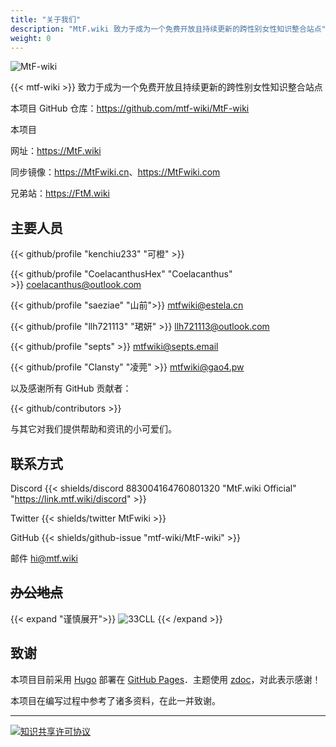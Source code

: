```yaml
---
title: "关于我们"
description: "MtF.wiki 致力于成为一个免费开放且持续更新的跨性别女性知识整合站点"
weight: 0
---
```


<link rel="stylesheet" href="https://cdn.jsdelivr.net/npm/bootstrap-icons@1.5.0/font/bootstrap-icons.css">

![MtF-wiki](/new/mtf-wiki-long.svg)

{{< mtf-wiki >}} 致力于成为一个免费开放且持续更新的跨性别女性知识整合站点

本项目 <i class="bi bi-github"></i> GitHub 仓库：<https://github.com/mtf-wiki/MtF-wiki>

本项目

<i class="bi bi-link-45deg"></i> 网址：<https://MtF.wiki>

<i class="bi bi-link-45deg"></i> 同步镜像：<https://MtFwiki.cn>、<https://MtFwiki.com>

兄弟站：<https://FtM.wiki>

## 主要人员

{{< github/profile "kenchiu233" "可橙" >}}&nbsp;

{{< github/profile "CoelacanthusHex" "Coelacanthus" >}}&nbsp;<coelacanthus@outlook.com>

{{< github/profile "saeziae" "山前">}}&nbsp;<mtfwiki@estela.cn>

{{< github/profile "llh721113" "珺妍" >}}&nbsp;<llh721113@outlook.com>

{{< github/profile "septs" >}}&nbsp;<mtfwiki@septs.email>

{{< github/profile "Clansty" "凌莞" >}}&nbsp;<mtfwiki@gao4.pw>

以及感谢所有 GitHub 贡献者：

{{< github/contributors >}}

与其它对我们提供帮助和资讯的小可爱们。

## 联系方式

Discord {{< shields/discord 883004164760801320 "MtF.wiki Official" "https://link.mtf.wiki/discord" >}}

Twitter {{< shields/twitter MtFwiki >}}

GitHub {{< shields/github-issue "mtf-wiki/MtF-wiki" >}}

邮件 <hi@mtf.wiki>

## ~~办公地点~~

{{< expand "谨慎展开">}}
![33CLL](/images/meme/33cll.png)
{{< /expand >}}

## 致谢

本项目目前采用 [Hugo][hugo-url] 部署在 [GitHub Pages][pages-url]．主题使用 [zdoc][zdoc-url]，对此表示感谢！

本项目在编写过程中参考了诸多资料，在此一并致谢。

---

[![知识共享许可协议](https://i.creativecommons.org/l/by-sa/4.0/88x31.png)](https://creativecommons.org/licenses/by-sa/4.0/)

[hugo-url]: https://github.com/gohugoio/hugo
[zdoc-url]: https://github.com/zzossig/hugo-theme-zdoc
[pages-url]: https://pages.github.com
